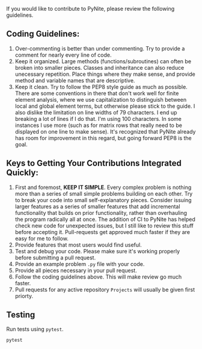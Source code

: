 If you would like to contribute to PyNite, please review the following guidelines.

## Coding Guidelines:
1. Over-commenting is better than under commenting. Try to provide a comment for nearly every line of code.
2. Keep it organized. Large methods (functions/subroutines) can often be broken into smaller pieces. Classes and inheritance can also reduce unecessary repetition. Place things where they make sense, and provide method and variable names that are descriptive.
3. Keep it clean. Try to follow the PEP8 style guide as much as possible. There are some conventions in there that don't work well for finite element analysis, where we use capitalization to distinguish between local and global element terms, but otherwise please stick to the guide. I also dislike the limitation on line widths of 79 characters. I end up breaking a lot of lines if I do that. I'm using 100 characters. In some instances I use more (such as for matrix rows that really need to be displayed on one line to make sense). It's recognized that PyNite already has room for improvement in this regard, but going forward PEP8 is the goal.

## Keys to Getting Your Contributions Integrated Quickly:
1. First and foremost, **KEEP IT SIMPLE**. Every complex problem is nothing more than a series of small simple problems building on each other. Try to break your code into small self-explanatory pieces. Consider issuing larger features as a series of smaller features that add incremental functionality that builds on prior functionality, rather than overhauling the program radically all at once. The addition of CI to PyNite has helped check new code for unexpected issues, but I still like to review this stuff before accepting it. Pull-requests get approved much faster if they are easy for me to follow.
2. Provide features that most users would find useful.
3. Test and debug your code. Please make sure it's working properly before submitting a pull request.
4. Provide an example problem `.py` file with your code.
5. Provide all pieces necessary in your pull request.
6. Follow the coding guidelines above. This will make review go much faster.
7. Pull requests for any active repository `Projects` will usually be given first priorty.

## Testing

Run tests using `pytest`.

```bash
pytest
```

